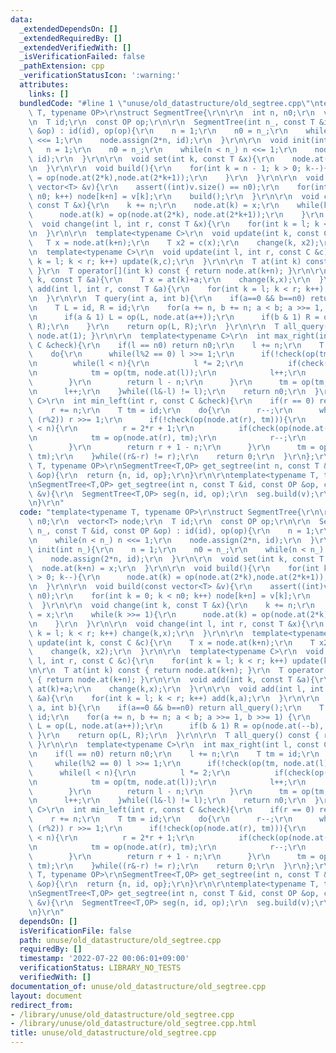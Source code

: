 ```yaml
---
data:
  _extendedDependsOn: []
  _extendedRequiredBy: []
  _extendedVerifiedWith: []
  _isVerificationFailed: false
  _pathExtension: cpp
  _verificationStatusIcon: ':warning:'
  attributes:
    links: []
  bundledCode: "#line 1 \"unuse/old_datastructure/old_segtree.cpp\"\ntemplate<typename\
    \ T, typename OP>\r\nstruct SegmentTree{\r\n\r\n  int n, n0;\r\n  vector<T> node;\r\
    \n  T id;\r\n  const OP op;\r\n\r\n  SegmentTree(int n_, const T &id, const OP\
    \ &op) : id(id), op(op){\r\n    n = 1;\r\n    n0 = n_;\r\n    while(n < n_) n\
    \ <<= 1;\r\n    node.assign(2*n, id);\r\n  }\r\n\r\n  void init(int n_){\r\n \
    \   n = 1;\r\n    n0 = n_;\r\n    while(n < n_) n <<= 1;\r\n    node.assign(2*n,\
    \ id);\r\n  }\r\n\r\n  void set(int k, const T &x){\r\n    node.at(k+n) = x;\r\
    \n  }\r\n\r\n  void build(){\r\n    for(int k = n - 1; k > 0; k--){\r\n      node.at(k)\
    \ = op(node.at(2*k),node.at(2*k+1));\r\n    }\r\n  }\r\n\r\n  void build(const\
    \ vector<T> &v){\r\n    assert((int)v.size() == n0);\r\n    for(int k = 0; k <\
    \ n0; k++) node[k+n] = v[k];\r\n    build();\r\n  }\r\n\r\n  void change(int k,\
    \ const T &x){\r\n    k += n;\r\n    node.at(k) = x;\r\n    while(k >>= 1){\r\n\
    \      node.at(k) = op(node.at(2*k), node.at(2*k+1));\r\n    }\r\n  }\r\n\r\n\
    \  void change(int l, int r, const T &x){\r\n    for(int k = l; k < r; k++) change(k,x);\r\
    \n  }\r\n\r\n  template<typename C>\r\n  void update(int k, const C &c){\r\n \
    \   T x = node.at(k+n);\r\n    T x2 = c(x);\r\n    change(k, x2);\r\n  }\r\n\r\
    \n  template<typename C>\r\n  void update(int l, int r, const C &c){\r\n    for(int\
    \ k = l; k < r; k++) update(k,c);\r\n  }\r\n\r\n  T at(int k) const { return node.at(k+n);\
    \ }\r\n  T operator[](int k) const { return node.at(k+n); }\r\n\r\n  void add(int\
    \ k, const T &a){\r\n    T x = at(k)+a;\r\n    change(k,x);\r\n  }\r\n\r\n  void\
    \ add(int l, int r, const T &a){\r\n    for(int k = l; k < r; k++) add(k,a);\r\
    \n  }\r\n\r\n  T query(int a, int b){\r\n    if(a==0 && b==n0) return all_query();\r\
    \n    T L = id, R = id;\r\n    for(a += n, b += n; a < b; a >>= 1, b >>= 1) {\r\
    \n      if(a & 1) L = op(L, node.at(a++));\r\n      if(b & 1) R = op(node.at(--b),\
    \ R);\r\n    }\r\n    return op(L, R);\r\n  }\r\n\r\n  T all_query() const { return\
    \ node.at(1); }\r\n\r\n  template<typename C>\r\n  int max_right(int l, const\
    \ C &check){\r\n    if(l == n0) return n0;\r\n    l += n;\r\n    T tm = id;\r\n\
    \    do{\r\n      while(l%2 == 0) l >>= 1;\r\n      if(!check(op(tm, node.at(l)))){\r\
    \n        while(l < n){\r\n          l *= 2;\r\n          if(check(op(tm, node.at(l)))){\r\
    \n            tm = op(tm, node.at(l));\r\n            l++;\r\n          }\r\n\
    \        }\r\n        return l - n;\r\n      }\r\n      tm = op(tm, node.at(l));\r\
    \n      l++;\r\n    }while((l&-l) != l);\r\n    return n0;\r\n  }\r\n\r\n  template<typename\
    \ C>\r\n  int min_left(int r, const C &check){\r\n    if(r == 0) return 0;\r\n\
    \    r += n;\r\n    T tm = id;\r\n    do{\r\n      r--;\r\n      while(r>1 &&\
    \ (r%2)) r >>= 1;\r\n      if(!check(op(node.at(r), tm))){\r\n        while(r\
    \ < n){\r\n          r = 2*r + 1;\r\n          if(check(op(node.at(r), tm))){\r\
    \n            tm = op(node.at(r), tm);\r\n            r--;\r\n          }\r\n\
    \        }\r\n        return r + 1 - n;\r\n      }\r\n      tm = op(node.at(r),\
    \ tm);\r\n    }while((r&-r) != r);\r\n    return 0;\r\n  }\r\n};\r\n\r\ntemplate<typename\
    \ T, typename OP>\r\nSegmentTree<T,OP> get_segtree(int n, const T &id, const OP\
    \ &op){\r\n  return {n, id, op};\r\n}\r\n\r\ntemplate<typename T, typename OP>\r\
    \nSegmentTree<T,OP> get_segtree(int n, const T &id, const OP &op, const vector<T>\
    \ &v){\r\n  SegmentTree<T,OP> seg(n, id, op);\r\n  seg.build(v);\r\n  return seg;\r\
    \n}\r\n"
  code: "template<typename T, typename OP>\r\nstruct SegmentTree{\r\n\r\n  int n,\
    \ n0;\r\n  vector<T> node;\r\n  T id;\r\n  const OP op;\r\n\r\n  SegmentTree(int\
    \ n_, const T &id, const OP &op) : id(id), op(op){\r\n    n = 1;\r\n    n0 = n_;\r\
    \n    while(n < n_) n <<= 1;\r\n    node.assign(2*n, id);\r\n  }\r\n\r\n  void\
    \ init(int n_){\r\n    n = 1;\r\n    n0 = n_;\r\n    while(n < n_) n <<= 1;\r\n\
    \    node.assign(2*n, id);\r\n  }\r\n\r\n  void set(int k, const T &x){\r\n  \
    \  node.at(k+n) = x;\r\n  }\r\n\r\n  void build(){\r\n    for(int k = n - 1; k\
    \ > 0; k--){\r\n      node.at(k) = op(node.at(2*k),node.at(2*k+1));\r\n    }\r\
    \n  }\r\n\r\n  void build(const vector<T> &v){\r\n    assert((int)v.size() ==\
    \ n0);\r\n    for(int k = 0; k < n0; k++) node[k+n] = v[k];\r\n    build();\r\n\
    \  }\r\n\r\n  void change(int k, const T &x){\r\n    k += n;\r\n    node.at(k)\
    \ = x;\r\n    while(k >>= 1){\r\n      node.at(k) = op(node.at(2*k), node.at(2*k+1));\r\
    \n    }\r\n  }\r\n\r\n  void change(int l, int r, const T &x){\r\n    for(int\
    \ k = l; k < r; k++) change(k,x);\r\n  }\r\n\r\n  template<typename C>\r\n  void\
    \ update(int k, const C &c){\r\n    T x = node.at(k+n);\r\n    T x2 = c(x);\r\n\
    \    change(k, x2);\r\n  }\r\n\r\n  template<typename C>\r\n  void update(int\
    \ l, int r, const C &c){\r\n    for(int k = l; k < r; k++) update(k,c);\r\n  }\r\
    \n\r\n  T at(int k) const { return node.at(k+n); }\r\n  T operator[](int k) const\
    \ { return node.at(k+n); }\r\n\r\n  void add(int k, const T &a){\r\n    T x =\
    \ at(k)+a;\r\n    change(k,x);\r\n  }\r\n\r\n  void add(int l, int r, const T\
    \ &a){\r\n    for(int k = l; k < r; k++) add(k,a);\r\n  }\r\n\r\n  T query(int\
    \ a, int b){\r\n    if(a==0 && b==n0) return all_query();\r\n    T L = id, R =\
    \ id;\r\n    for(a += n, b += n; a < b; a >>= 1, b >>= 1) {\r\n      if(a & 1)\
    \ L = op(L, node.at(a++));\r\n      if(b & 1) R = op(node.at(--b), R);\r\n   \
    \ }\r\n    return op(L, R);\r\n  }\r\n\r\n  T all_query() const { return node.at(1);\
    \ }\r\n\r\n  template<typename C>\r\n  int max_right(int l, const C &check){\r\
    \n    if(l == n0) return n0;\r\n    l += n;\r\n    T tm = id;\r\n    do{\r\n \
    \     while(l%2 == 0) l >>= 1;\r\n      if(!check(op(tm, node.at(l)))){\r\n  \
    \      while(l < n){\r\n          l *= 2;\r\n          if(check(op(tm, node.at(l)))){\r\
    \n            tm = op(tm, node.at(l));\r\n            l++;\r\n          }\r\n\
    \        }\r\n        return l - n;\r\n      }\r\n      tm = op(tm, node.at(l));\r\
    \n      l++;\r\n    }while((l&-l) != l);\r\n    return n0;\r\n  }\r\n\r\n  template<typename\
    \ C>\r\n  int min_left(int r, const C &check){\r\n    if(r == 0) return 0;\r\n\
    \    r += n;\r\n    T tm = id;\r\n    do{\r\n      r--;\r\n      while(r>1 &&\
    \ (r%2)) r >>= 1;\r\n      if(!check(op(node.at(r), tm))){\r\n        while(r\
    \ < n){\r\n          r = 2*r + 1;\r\n          if(check(op(node.at(r), tm))){\r\
    \n            tm = op(node.at(r), tm);\r\n            r--;\r\n          }\r\n\
    \        }\r\n        return r + 1 - n;\r\n      }\r\n      tm = op(node.at(r),\
    \ tm);\r\n    }while((r&-r) != r);\r\n    return 0;\r\n  }\r\n};\r\n\r\ntemplate<typename\
    \ T, typename OP>\r\nSegmentTree<T,OP> get_segtree(int n, const T &id, const OP\
    \ &op){\r\n  return {n, id, op};\r\n}\r\n\r\ntemplate<typename T, typename OP>\r\
    \nSegmentTree<T,OP> get_segtree(int n, const T &id, const OP &op, const vector<T>\
    \ &v){\r\n  SegmentTree<T,OP> seg(n, id, op);\r\n  seg.build(v);\r\n  return seg;\r\
    \n}\r\n"
  dependsOn: []
  isVerificationFile: false
  path: unuse/old_datastructure/old_segtree.cpp
  requiredBy: []
  timestamp: '2022-07-22 00:06:01+09:00'
  verificationStatus: LIBRARY_NO_TESTS
  verifiedWith: []
documentation_of: unuse/old_datastructure/old_segtree.cpp
layout: document
redirect_from:
- /library/unuse/old_datastructure/old_segtree.cpp
- /library/unuse/old_datastructure/old_segtree.cpp.html
title: unuse/old_datastructure/old_segtree.cpp
---
```

